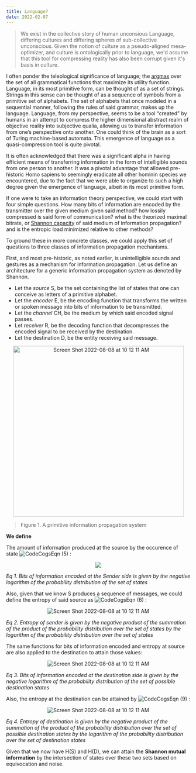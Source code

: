 ```yaml
---
title: Language?
date: 2022-02-07
---
```

 > We exist in the collective story of human unconsious
 > Language, differing cultures and differing spheres of sub-collective unconscious. Given the notion of culture as a pseudo-aligned mesa-optimizer, and culture is ontologically prior to language, we'd assume that this tool for compressing reality has also been corrupt given it's basis in culture.

 I often ponder the teleological significance of language; the [argmax](https://en.wikipedia.org/wiki/Arg_max) over the set of all grammatical functions that maximize its utility function. Language, in its most primitive form, can be thought of as a set of strings. Strings in this sense can be thought of as a sequence of symbols from a primitive set of alphabets. The set of alphabets that once modeled in a sequential manner, following the rules of said grammar, makes up the language. Language, from my perspective, seems to be a tool “created” by humans in an attempt to compress the higher dimensional abstract realm of objective reality into subjective qualia, allowing us to transfer information from one’s perspective onto another. One could think of the brain as a sort of Turing machine-based automata. This emergence of language as a quasi-compression tool is quite pivotal.

 It is often acknowledged that there was a significant alpha in having efficient means of transferring information in the form of intelligible sounds from one person to another. It was a pivotal advantage that allowed pre-historic Homo sapiens to seemingly eradicate all other hominin species we encountered, due to the fact that we were able to organize to such a high degree given the emergence of language, albeit in its most primitive form.

 If one were to take an information theory perspective, we could start with four simple questions. How many bits of information are encoded by the transmitter over the given medium given said method? how lossily compressed is said form of communication? what is the theorized maximal bitrate, or [Shannon capacity](https://en.wikipedia.org/wiki/Channel_capacity) of said medium of information propagation? and is the entropic load minimized relative to other methods?

 To ground these in more concrete classes, we could apply this set of questions to three classes of information propagation mechanisms.

 First, and most pre-historic, as noted earlier, is unintelligible sounds and gestures as a mechanism for information propagation. Let us define an architecture for a generic information propagation system as denoted by Shannon.

- Let the *source* S, be the set containing the list of states that one can conceive as letters of a primitive alphabet.
- Let the *encoder* E, be the encoding function that transforms the written or spoken message into bits of information to be transmitted.
- Let the *channel* CH, be the medium by which said encoded signal passes.
- Let *receiver* R, be the decoding function that decompresses the encoded signal to be received by the destination.
- Let the destination D, be the entity receiving said message.


<p align="center">
    <img width="467" alt="Screen Shot 2022-08-08 at 10 12 11 AM" src="https://user-images.githubusercontent.com/73560826/194781153-bc4237f3-39af-459b-8887-86a4a6bccc98.png">
</p>

> Figure 1. A primitive information propagation system

**We define**

The amount of information produced at the source by the occurence of state ![CodeCogsEqn (5)](https://user-images.githubusercontent.com/73560826/194964206-ff4316d1-9a2c-43b5-b530-02bd2009d002.svg) :

<p align="center">
    <img src="https://user-images.githubusercontent.com/73560826/194963886-db6436b8-14d0-4e82-b7a9-e392b825a620.svg">
</p>


*Eq 1. Bits of information encoded at the Sender side is given by the negative logarithm of the probability distribution of the set of states*

Also, given that we know S produces a sequence of messages, we could define the entropy of said source as ![CodeCogsEqn (6)](https://user-images.githubusercontent.com/73560826/194964924-b2264ff0-86b2-40ff-8a6c-867cc911ec0b.svg)
:

<p align="center">
    <img alt="Screen Shot 2022-08-08 at 10 12 11 AM" src="https://user-images.githubusercontent.com/73560826/194964941-aa3ed967-4106-40c4-83b2-7ec83bc726b1.svg">
</p>

*Eq 2. Entropy of sender is given by the negative product of the summation of the product of the probability distribution over the set of states by the logarithm of the probability distribution over the set of states*

The same functions for bits of information encoded and entropy at source are also applied to the destination to attain those values:

<p align="center">
    <img alt="Screen Shot 2022-08-08 at 10 12 11 AM" src="https://user-images.githubusercontent.com/73560826/194965332-c5773c47-32e6-4616-8690-4f6d25929c11.svg">
</p>

*Eq 3. Bits of information encoded at the destination side is given by the negative logarithm of the probability distribution of the set of possible destination states*

Also, the entropy at the destination can be attained by ![CodeCogsEqn (9)](https://user-images.githubusercontent.com/73560826/194965394-dcdc6960-587f-4663-ae25-a54d9cdd6a36.svg)
:

<p align="center">
    <img alt="Screen Shot 2022-08-08 at 10 12 11 AM" src="https://user-images.githubusercontent.com/73560826/194965408-10ea7c75-98e0-4edf-8b27-0c41eb151f78.svg">
</p>

*Eq 4. Entropy of destination is given by the negative product of the summation of the product of the probability distribution over the set of possible destination states by the logarithm of the probability distribution over the set of destination states*

Given that we now have H(S) and H(D), we can attain the **Shannon mutual information** by the intersection of states over these two sets based on equivocation and noise.



